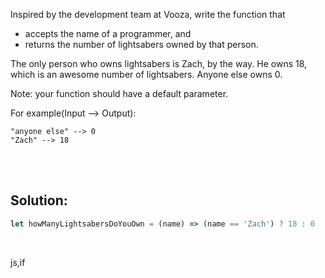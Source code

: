 Inspired by the development team at Vooza, write the function that

- accepts the name of a programmer, and
- returns the number of lightsabers owned by that person.

The only person who owns lightsabers is Zach, by the way. He owns 18, which is an awesome number of lightsabers. Anyone else owns 0.

Note: your function should have a default parameter.

For example(Input --> Output):

```
"anyone else" --> 0
"Zach" --> 18
```

<br><br>

## Solution:
```js
let howManyLightsabersDoYouOwn = (name) => (name == 'Zach') ? 18 : 0
```


<br>

<tag>js,if<tag>